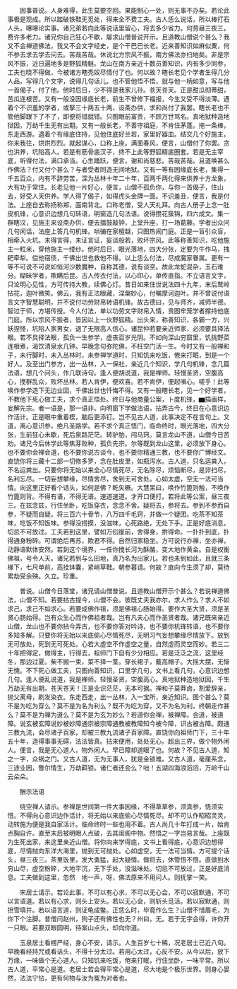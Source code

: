 <!-- { "loadSidebar": true } -->
　　因事普说。人身难得，此生莫要空回。果能制心一处，则无事不办矣。若论此事极是现成。所以踏破铁鞋无觅处，得来全不费工夫。古人恁么说话，所以棒打石人头，嚗嚗论实事。诸兄弟若向此等说话里留心，将去多少省力。何劳昼三夜三，费许多老力。诸兄你自己狂心不歇，屡求山僧普说开示。且道教山僧说个甚么？我又不会禅道佛法，我又不会文字经史，是个干巴巴长老。近来善知识如麻似粟，何不参去求去学去问去。苦哉苦哉。休说北方宗风不振，南方佛法亦扫地矣。非是宗风不振，近日遍地多是野狐精魅。龙山在南方亲近十数员善知识，内有多少同参，工夫也晓不得做，今被诸方瞎秃奴尽情付了也。何以故？瞎长老见个学者生得几分人品，写得几个文字，说得几句话儿。也不管他悟不悟，就与他一柄如意，写与他一首偈子，付了他。他时后日，少不得是我家儿孙。苍天苍天。正是甜瓜彻蒂甜，苦瓜连根苦。又有一般没因缘底长老，前生不曾修下福报，今生又受不得淡薄。遇着个不识羞的学者，或拏三十两五十两，设斋办供，求和尚付了我罢。瞎长老也不管他脚跟下了不了，即便将错就错。只图眼前富贵，不顾万世骂名。真地狱种造地狱因，万劫千生无有出期。又有一般长老，不善守祖庭，不肯住茅蓬。拖一条棒，东走西游。遇着个有缘底住持，见他住底好兰若，家里好器皿。结交几个好施主，你来我往，烘烘烈烈。就起谋心，口称上座。满面春风，便言，山僧付了你罢。贪也洪养，坑陷高人。若是有筋骨底汉子，终不上此等野狐精底圈套。若是无主宰底，听得付法，满口承当。心生踊跃，便言，谢和尚慈悲。苦哉苦哉。且道唤甚么作佛法？付又付个甚么？与者受者同造无间地狱。又有一等有因缘底长老，集得一千五百众，内有不辞劳苦，深为丛林十年二十年，百两千两化得来供养十方龙象，大有功于常住。长老见他一片好心，便言，山僧不孤负你，与你一首偈子，住山去，好受人天供养。学人得了偈子，如得虎头金牌一面。不识羞丑，便言，我是付法。上座自去称扬称郑，面南背北。口称老僧，受人天礼拜。向古人册子上念一肚皮机锋，心意识边想几句转语，明窗造几句法语。说得攒花簇锦，四六成文。集一群瞎汉，见施主来设斋办供，便去擂鼓敲钟，上堂升座，打一场葛藤。学者出众问几句闲话，法座上答几句机锋。哄骗在家檀越，只图热闹门庭。正是一盲引众盲，相牵入火坑。未得言得，未证言证，妄谈般若，败坏宗风。此等称善知识，吃他施主一粒米，穿他施主一缕纱。他时后日，眼光落地，四大分张，定要为牛作马，拽耙牵犁。偿他宿债，千佛出世也救他不得。以上恁么付法，尽成魔家眷属。更有一等不可说不可说如恒河沙数魔种，自称其德，说有谈空。故此龙蛇混杂，玉石难分。糊昧学者，欺瞒后昆。古人传衣付法，以心印心，单传直指。不立语言文字，只论明心见性，方可传持大教，续佛心灯。昔日如来住世说法四十九年，末后鹫岭拈花，迦叶微笑。佛云，我有正法眼藏，涅槃妙心，付嘱摩诃迦叶。并不曾说付语言文字智慧聪明，并不说付功劳财帛转语机锋。故古德曰，见与师齐，减师半德。智过于师，方堪传授。今人付法，单以功劳文字财帛入情，贵图牢笼学者撑持他底门庭。所以宗风不振者，皆因以上一伙野狐精。出头来，称善知识，各霸一方，兴妖捏怪，坑陷人家男女，退了无限高人信心。诸昆仲若要亲近师家，必须要具择法眼。若不具择法眼，孤负一生参学，虚丧百岁光阴。不如向深山穷窟里，饥挑野菜连根煮，渴饮清泉水几钟。早晚念句弥陀佛，不枉空门活一生。今时又有一般禅和子，未行脚时，未入丛林时，未参禅学道时，只知饥来吃饭，倦来打眠，到是一个好人。及至出门参方，出一丛林，入一保社，亲近几个知识，学几句机锋，念几篇法语，想几个问头，作几联诗句。逢人便胡说道，我是禅师。轻慢圣贤，空腹高心，搅群乱众，败坏丛林。若人肯伊，便欢喜。若不肯伊，便起嗔心。嗟乎！此等唤作参学造下无边业因，千佛出世也忏悔不得。又有一般瞎长老，见一个好学者，不教他下死心做工夫，求个真正悟处。终日与他商量公案，卜度机锋，▆描画样，妄解先宗。者一语是，那一语非。向明窗下学做法语，拈弄古今，终日在心意识边作活计。正是眼中重着楔，脑后更添钉。岂不见古人道，此事决定不在言句上。又道，离心意识参，绝凡圣路学。若不求个真正悟门，临命终时，眼光落地，四大分张，生前狂心未歇，死后泉路茫茫。转驴胎，闯马窍。莫言龙山不道，山僧今日苦劝。诸兄今后休学此等焦芽败种，孤负先宗。尔等既到龙山这里，必须放下身心。也不要你会禅会道，也不要你说古谈今，也不要你精通三教，也不要你广博经文。直饶你将三藏十二部一切修多罗，念在肚皮里，如瓶泻水。古人道，只名运粪入，不名运粪出。只要你将无始以来全心尽情死尽，无名除尽，烦恼断尽，是非扫尽，名利忘尽。一切妄想攀缘，尽情舍尽，舍到无可舍处。心如太虚，空无一法可当情。向这里正好看个话头，如何是佛？乾矢橛。大慧杲曰，唤作竹篦则触，不唤作竹篦则背。不得有语，不得无语。速道速道。才开口便打。若将此等公案，昼三夜三。在兹念兹，行住坐卧，吃饭穿衣，念念不舍。疑将去，参将去。参到不参而自参，不疑而自疑。将三百六十骨节，八万四千毛窍，并做一个疑团。吃茶不知茶味，吃饭不知饭味。参得没捞摸，没滋味，心死路绝，无处下手。正是好底消息，切忌不可放过。工夫若到这里，譬如万仞崖前，舍得身，拚得命。一扑扑到底，扑得通身粉碎。可谓绝后再苏，欺君不得。自然归家稳坐。方可说行亦禅，坐亦禅，动静语默体安然。若到这个境界，一任你搅长河为酥酪，变大地作黄金。自是权衡佛祖，号令人天。诸兄若到与么田地，真乃名为出家儿。若也未到如此，且就三条椽下，七尺单前，高挂钵囊，紧峭草鞋。朝参暮请。何故？直向今生须了却，莫待累劫受余殃。久立。珍重。

　　普说。山僧今日落堂，诸兄请山僧普说。且道教山僧开示个甚么？若说禅道佛法，山僧不知。若要拈古提今，山僧不会。彼既丈夫我亦尔，求人作么？求人不如求己，求己不如求心。若要成佛作祖，须是佛祖心肠始得。要作大圣大贤，须是圣贤心肠始得。岂有众生心而作佛祖者哉。岂有凡夫心而作圣贤者哉。诸兄既来亲近山僧，龙山也不要你拈今弄古，也不要你答对吟诗，也不要你机锋转语，也不要你多知多解。只要你将无始以来底偷心尽情死尽，无明习气妄想攀缘尽情放下。放到无可放处，死到无可死处。心若大虚空不作虚空之量，自然虚而灵空而妙。若三二十年把得定，做得主，行得去，祖师门下自有少分相应。若是泛泛之流，这里经冬，那边过夏。柴不搬一束，菜不择一茎。穿长裙子，戴高帽子。大摇大摆，无惭无愧。不下死心做工夫，只图向善知识，口里学几句，文书上看几句，心意识边想几句。逢人便乱说道，我是禅师。轻慢圣贤，空腹高心。真地狱种造地狱因，千生万劫无有出期。苍天苍天！正是业识茫茫，无本可据。禅和子莫莽卤，割爱辞亲，抛父离母，剃发染衣。东走西走，出一丛林，入一宝所，亲近知识。图个甚么？莫不是为吃为穿么？莫不是为名为利么？既不为吃为穿，又不为名为利，终朝走作甚么？莫不是为禅为道么？莫不是为玄为妙么？若道你会禅，被禅障。会道，被道障。说玄被玄障说妙被妙障通宗被宗障通教被教障知今被今障，识古被古障。颇通三教九流，会尽诸子百家，却被三教九流诸子百家障。直饶你向祖师门下，三十年五十年，造得事事无碍，法法皆真。拈来便用，处处无心。超出三界，做个物外闲人。便言，我是无心道人，物外闲人。早已障却道眼了也。何故？不见古人道，知之一字，众祸之门。又古人道，无为无事人，犹是金锁难。又古人道，毫厘系念，三途业因，瞥尔情生，万劫羁锁。诸仁者还会么？咄！五湖四海浪滔滔，万岭千山云朵朵。

　　酬示法语

　　绕空禅人请示。参禅是世间第一件大事因缘，不得草草参，须真参，悟须实悟。不得向心意识边作活计，将无始以来底偷心尽情死尽。却不可认作昭昭灵灵，动转施为便是我自家活计。临命终时一些也用不着。古人尚几十年打成一片，始肯点胸自许。直至末后被明眼人点破，去其闺阁中物。然悟之一字岂易言哉。上座既为生死出家，来这里亲近山僧。将你向来学得底，文书上看得底，心意识边想得底，尽情抛向东洋大海里，抛到无可抛处。心如虚空，无一法可当情。方可提个话头，昼三夜三。茶里饭里，发大勇猛，起大疑情。做将去，休管悟不悟。直做到水穷山尽，虚空粉碎，大地平沉，无下手处，没滋味处。切忌不可放过，正是好底消息。工夫做到这里，忽然　地一声，呀，佛法原来不用问人。则抚掌一笑。

　　宋居士请示。若论此事，不可以有心求，不可以无心会，不可以寂默通，不可以言语道。若以有心求，则头上安头。若以无心会，则斩头觅活。若以寂默通，则担雪填井。若以语言道，则证龟成鳖。正恁么时，毕竟作么生？山僧不惜眉毛，为你下个注脚。昔僧问赵州，狗子还有佛性也无？州曰，无。若于无字会得，许你开一只眼。若要双眼圆明，待案山点头，却向你道。

　　玉泉居士看楞严经，身心不安，请示。人生百岁七十稀，况老居士已近八旬。早晚看经持咒或看话头，不得十分太过。若用心太过，心反不安。从今以后，放下万缘，一味做个无心道人。只知饥来吃饭，倦来打眠，行住坐卧，一味平常。所以古人道，平常心是道。老居士若会得平常心是道，尽大地是个极乐世界。则身心晏然，法法宁怗，更有何物与汝为冤为对者也。

